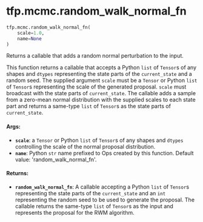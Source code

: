<div itemscope itemtype="http://developers.google.com/ReferenceObject">
<meta itemprop="name" content="tfp.mcmc.random_walk_normal_fn" />
</div>

# tfp.mcmc.random_walk_normal_fn

``` python
tfp.mcmc.random_walk_normal_fn(
    scale=1.0,
    name=None
)
```

Returns a callable that adds a random normal perturbation to the input.

This function returns a callable that accepts a Python `list` of `Tensor`s of
any shapes and `dtypes`  representing the state parts of the `current_state`
and a random seed. The supplied argument `scale` must be a `Tensor` or Python
`list` of `Tensor`s representing the scale of the generated
proposal. `scale` must broadcast with the state parts of `current_state`.
The callable adds a sample from a zero-mean normal distribution with the
supplied scales to each state part and returns a same-type `list` of `Tensor`s
as the state parts of `current_state`.

#### Args:

* <b>`scale`</b>: a `Tensor` or Python `list` of `Tensor`s of any shapes and `dtypes`
    controlling the scale of the normal proposal distribution.
* <b>`name`</b>: Python `str` name prefixed to Ops created by this function.
      Default value: 'random_walk_normal_fn'.


#### Returns:

* <b>`random_walk_normal_fn`</b>: A callable accepting a Python `list` of `Tensor`s
    representing the state parts of the `current_state` and an `int`
    representing the random seed to be used to generate the proposal. The
    callable returns the same-type `list` of `Tensor`s as the input and
    represents the proposal for the RWM algorithm.